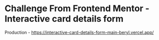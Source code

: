 # Challenge From Frontend Mentor - Interactive card details form

Production - https://interactive-card-details-form-main-beryl.vercel.app/
